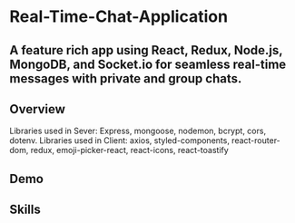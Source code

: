 # Real-Time-Chat-Application

## A feature rich app using React, Redux, Node.js, MongoDB, and Socket.io for seamless real-time messages with private and group chats.

## Overview

Libraries used in Sever: Express, mongoose, nodemon, bcrypt, cors, dotenv.
Libraries used in Client: axios, styled-components, react-router-dom, redux, emoji-picker-react, react-icons, react-toastify

## Demo

## Skills
